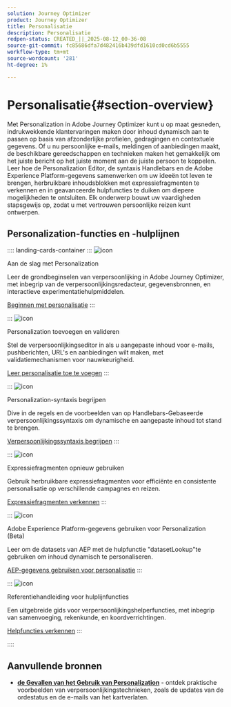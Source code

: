 ```yaml
---
solution: Journey Optimizer
product: Journey Optimizer
title: Personalisatie
description: Personalisatie
redpen-status: CREATED_||_2025-08-12_00-36-08
source-git-commit: fc85686dfa7d482416b439dfd1610cd0cd6b5555
workflow-type: tm+mt
source-wordcount: '281'
ht-degree: 1%

---
```



# Personalisatie{#section-overview}

Met Personalization in Adobe Journey Optimizer kunt u op maat gesneden, indrukwekkende klantervaringen maken door inhoud dynamisch aan te passen op basis van afzonderlijke profielen, gedragingen en contextuele gegevens. Of u nu persoonlijke e-mails, meldingen of aanbiedingen maakt, de beschikbare gereedschappen en technieken maken het gemakkelijk om het juiste bericht op het juiste moment aan de juiste persoon te koppelen. Leer hoe de Personalization Editor, de syntaxis Handlebars en de Adobe Experience Platform-gegevens samenwerken om uw ideeën tot leven te brengen, herbruikbare inhoudsblokken met expressiefragmenten te verkennen en in geavanceerde hulpfuncties te duiken om diepere mogelijkheden te ontsluiten. Elk onderwerp bouwt uw vaardigheden stapsgewijs op, zodat u met vertrouwen persoonlijke reizen kunt ontwerpen.

## Personalization-functies en -hulplijnen

:::: landing-cards-container
:::
![icon](https://cdn.experienceleague.adobe.com/icons/circle-play.svg?lang=nl-NL)

Aan de slag met Personalization

Leer de grondbeginselen van verpersoonlijking in Adobe Journey Optimizer, met inbegrip van de verpersoonlijkingsredacteur, gegevensbronnen, en interactieve experimentatiehulpmiddelen.

[Beginnen met personalisatie](../using/personalization/personalize.md)
:::

:::
![icon](https://cdn.experienceleague.adobe.com/icons/list-check.svg?lang=nl-NL)

Personalization toevoegen en valideren

Stel de verpersoonlijkingseditor in als u aangepaste inhoud voor e-mails, pushberichten, URL&#39;s en aanbiedingen wilt maken, met validatiemechanismen voor nauwkeurigheid.

[Leer personalisatie toe te voegen](../using/personalization/personalization-build-expressions.md)
:::

:::
![icon](https://cdn.experienceleague.adobe.com/icons/code-branch.svg?lang=nl-NL)

Personalization-syntaxis begrijpen

Dive in de regels en de voorbeelden van op Handlebars-Gebaseerde verpersoonlijkingssyntaxis om dynamische en aangepaste inhoud tot stand te brengen.

[Verpersoonlijkingssyntaxis begrijpen](../using/personalization/personalization-syntax.md)
:::

:::
![icon](https://cdn.experienceleague.adobe.com/icons/puzzle-piece.svg?lang=nl-NL)

Expressiefragmenten opnieuw gebruiken

Gebruik herbruikbare expressiefragmenten voor efficiënte en consistente personalisatie op verschillende campagnes en reizen.

[Expressiefragmenten verkennen](../using/personalization/use-expression-fragments.md)
:::

:::
![icon](https://cdn.experienceleague.adobe.com/icons/database.svg?lang=nl-NL)

Adobe Experience Platform-gegevens gebruiken voor Personalization (Beta)

Leer om de datasets van AEP met de hulpfunctie &quot;datasetLookup&quot;te gebruiken om inhoud dynamisch te personaliseren.

[AEP-gegevens gebruiken voor personalisatie](../using/personalization/aep-data-perso.md)
:::

:::
![icon](https://cdn.experienceleague.adobe.com/icons/screwdriver-wrench.svg?lang=nl-NL)

Referentiehandleiding voor hulplijnfuncties

Een uitgebreide gids voor verpersoonlijkingshelperfuncties, met inbegrip van samenvoeging, rekenkunde, en koordverrichtingen.

[Helpfuncties verkennen](functions-landing-page.md)
:::

::::


## Aanvullende bronnen

- **[de Gevallen van het Gebruik van Personalization](personalization-use-cases-landing-page.md)** - ontdek praktische voorbeelden van verpersoonlijkingstechnieken, zoals de updates van de ordestatus en de e-mails van het kartverlaten.
